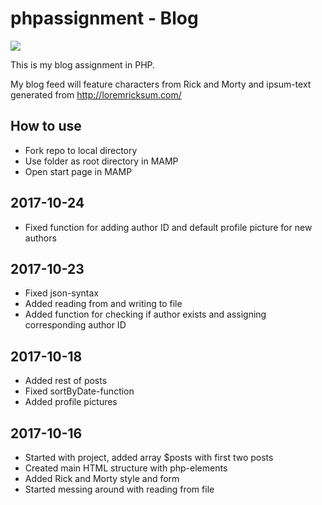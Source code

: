 # phpassignment - Blog

<img src="https://media.giphy.com/media/7rQf04hfkMx9K/giphy.gif">

This is my blog assignment in PHP.

My blog feed will feature characters from Rick and Morty and ipsum-text
generated from http://loremricksum.com/

## How to use
- Fork repo to local directory
- Use folder as root directory in MAMP
- Open start page in MAMP

## 2017-10-24
- Fixed function for adding author ID and default profile picture for new authors

## 2017-10-23
- Fixed json-syntax
- Added reading from and writing to file
- Added function for checking if author exists and assigning corresponding author ID

## 2017-10-18
- Added rest of posts
- Fixed sortByDate-function
- Added profile pictures

## 2017-10-16
- Started with project, added array $posts with first two posts
- Created main HTML structure with php-elements
- Added Rick and Morty style and form
- Started messing around with reading from file
